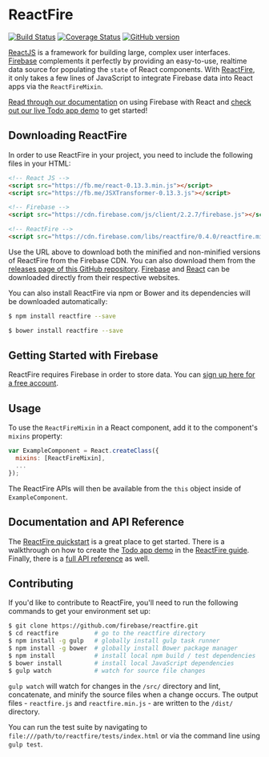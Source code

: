 # ReactFire

[![Build Status](https://travis-ci.org/firebase/reactfire.svg?branch=master)](https://travis-ci.org/firebase/reactfire)
[![Coverage Status](https://img.shields.io/coveralls/firebase/reactfire.svg?branch=master&style=flat)](https://coveralls.io/r/firebase/reactfire)
[![GitHub version](https://badge.fury.io/gh/firebase%2Freactfire.svg)](http://badge.fury.io/gh/firebase%2Freactfire)

[ReactJS](http://facebook.github.io/react/) is a framework for building large, complex user
interfaces. [Firebase](http://www.firebase.com/?utm_source=reactfire) complements it perfectly
by providing an easy-to-use, realtime data source for populating the `state` of React components.
With [ReactFire](https://www.firebase.com/docs/web/libraries/react/?utm_source=reactfire), it only
takes a few lines of JavaScript to integrate Firebase data into React apps via the `ReactFireMixin`.

[Read through our documentation](https://www.firebase.com/docs/web/libraries/react/?utm_source=reactfire)
on using Firebase with React and [check out our live Todo app demo](https://reactfiretodoapp.firebaseapp.com/)
to get started!


## Downloading ReactFire

In order to use ReactFire in your project, you need to include the following files in your HTML:

```html
<!-- React JS -->
<script src="https://fb.me/react-0.13.3.min.js"></script>
<script src="https://fb.me/JSXTransformer-0.13.3.js"></script>

<!-- Firebase -->
<script src="https://cdn.firebase.com/js/client/2.2.7/firebase.js"></script>

<!-- ReactFire -->
<script src="https://cdn.firebase.com/libs/reactfire/0.4.0/reactfire.min.js"></script>
```

Use the URL above to download both the minified and non-minified versions of ReactFire from the
Firebase CDN. You can also download them from the
[releases page of this GitHub repository](https://github.com/firebase/reactfire/releases).
[Firebase](https://www.firebase.com/docs/web/quickstart.html?utm_source=reactfire) and
[React](http://facebook.github.io/react/downloads.html) can be downloaded directly from their
respective websites.

You can also install ReactFire via npm or Bower and its dependencies will be downloaded
automatically:

```bash
$ npm install reactfire --save
```

```bash
$ bower install reactfire --save
```


## Getting Started with Firebase

ReactFire requires Firebase in order to store data. You can
[sign up here for a free account](https://www.firebase.com/signup/?utm_source=reactfire).


## Usage

To use the `ReactFireMixin` in a React component, add it to the component's `mixins` property:

```javascript
var ExampleComponent = React.createClass({
  mixins: [ReactFireMixin],
  ...
});
```

The ReactFire APIs will then be available from the `this` object inside of `ExampleComponent`.


## Documentation and API Reference

The [ReactFire quickstart](https://www.firebase.com/docs/web/libraries/react/quickstart.html?utm_source=reactfire)
is a great place to get started. There is a walkthrough on how to create the
[Todo app demo](https://reactfiretodoapp.firebaseapp.com/) in the
[ReactFire guide](https://www.firebase.com/docs/web/libraries/react/guide.html?utm_source=reactfire).
Finally, there is a [full API reference](https://www.firebase.com/docs/web/libraries/react/api.html?utm_source=reactfire)
as well.


## Contributing

If you'd like to contribute to ReactFire, you'll need to run the following commands to get your
environment set up:

```bash
$ git clone https://github.com/firebase/reactfire.git
$ cd reactfire          # go to the reactfire directory
$ npm install -g gulp   # globally install gulp task runner
$ npm install -g bower  # globally install Bower package manager
$ npm install           # install local npm build / test dependencies
$ bower install         # install local JavaScript dependencies
$ gulp watch            # watch for source file changes
```

`gulp watch` will watch for changes in the `/src/` directory and lint, concatenate, and minify the
source files when a change occurs. The output files - `reactfire.js` and `reactfire.min.js` - are
written to the `/dist/` directory.

You can run the test suite by navigating to `file:///path/to/reactfire/tests/index.html` or via the
command line using `gulp test`.
